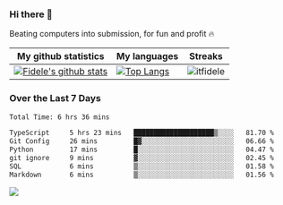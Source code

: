 ### Hi there 👋
<p>Beating computers into submission, for fun and profit 🔥</p>

|My github statistics|My languages|Streaks|
|-|-|-|
|[![Fidele's github stats](https://github-readme-stats.vercel.app/api?username=itfidele&count_private=true&show_icons=true&theme=dark&hide_title=true)](https://github.com/itfidele)|[![Top Langs](https://github-readme-stats.vercel.app/api/top-langs/?username=itfidele&show_icons=true&langs_count=8&theme=dark&layout=compact&hide_title=true)](https://github.com/itfidele)|![itfidele](https://github-readme-streak-stats.herokuapp.com/?user=itfidele&theme=dark)

### Over the Last 7 Days
<!--START_SECTION:waka-->

```txt
Total Time: 6 hrs 36 mins

TypeScript     5 hrs 23 mins   ████████████████████▒░░░░   81.70 %
Git Config     26 mins         █▓░░░░░░░░░░░░░░░░░░░░░░░   06.66 %
Python         17 mins         █░░░░░░░░░░░░░░░░░░░░░░░░   04.47 %
git ignore     9 mins          ▓░░░░░░░░░░░░░░░░░░░░░░░░   02.45 %
SQL            6 mins          ▒░░░░░░░░░░░░░░░░░░░░░░░░   01.58 %
Markdown       6 mins          ▒░░░░░░░░░░░░░░░░░░░░░░░░   01.56 %
```

<!--END_SECTION:waka-->



![](https://komarev.com/ghpvc/?username=itfidele)
